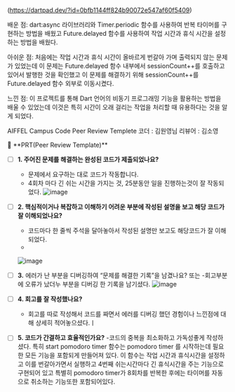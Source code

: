 (https://dartpad.dev/?id=0bfb1144ff824b90072e547af60f5409)

배운 점: dart:async 라이브러리와 Timer.periodic 함수를 사용하여 반복 타이머를 구현하는 방법을 배웠고 Future.delayed 함수를 사용하여 작업 시간과 휴식 시간을 설정하는 방법을 배웠다.

아쉬운 점: 처음에는 작업 시간과 휴식 시간이 올바르게 번갈아 가며 출력되지 않는 문제가 있었는데 이 문제는 Future.delayed 함수 내부에서 sessionCount++를 호출하고 있어서 발행한 것을 확인했고 이 문제를 해결하기 위해 sessionCount++를 Future.delayed 함수 외부로 이동시켰다. 

느낀 점: 이 프로젝트를 통해 Dart 언어의 비동기 프로그래밍 기능을 활용하는 방법을 배울 수 있었는데 이것은 특히 시간이 오래 걸리는 작업을 처리할 때 유용하다는 것을 알게 되었다. 


AIFFEL Campus Code Peer Review Templete
코더 : 김원영님
리뷰어 : 김소영

<aside>
🔑 **PRT(Peer Review Template)**

- [ ]  **1. 주어진 문제를 해결하는 완성된 코드가 제출되었나요?**
    - 문제에서 요구하는 대로 코드가 작동합니다.
    - 4회차 마다 긴 쉬는 시간을 가지는 것, 25분동안 일을 진행하는것이 잘 작동되었다.
        ![image](https://github.com/timothy2077/1st-Rep/assets/169649051/c8ac4f36-dce4-461e-9cab-e6b19fbddaba)


- [ ]  **2. 핵심적이거나 복잡하고 이해하기 어려운 부분에 작성된 설명을 보고 해당 코드가 잘 이해되었나요?**
    - 코드마다 한 줄씩 주석을 달아놓아서 작성된 설명만 보고도 해당코드가 잘 이해되었다.
    - 
    ![image](https://github.com/timothy2077/1st-Rep/assets/169649051/f27f8a2b-2603-487c-aaee-688fdb8dd701)

        
- [ ]  **3.** 에러가 난 부분을 디버깅하여 “문제를 해결한 기록”을 남겼나요? 또는
  -회고부분에 오류가 났더누 부분을 디버깅 한 기록을 남기셨다. 
 ![image](https://github.com/timothy2077/1st-Rep/assets/169649051/69b4d71b-b281-45d7-9ef0-980d1c1c8752)

- [ ]  **4. 회고를 잘 작성했나요?**
    - 회고를 따로 작성해서 코드를 짜면서 에러를 디버깅 했던 경험이나 느낀점에 대해 상세히 적어놓으셨다.ㅣ 

- [ ]  **5. 코드가 간결하고 효율적인가요?**
    -코드의 중복을 최소화하고 가독성좋게 작성하셨다.
특히 start pomodoro timer 함수는 pomodoro timer 를 시작하는데 필요한 모든 기능을 포함되게 만들어져 있다. 이 함수는 작업 시간과 휴식시간을 설정하고 이를 번갈아가면서 실행하고 4번째 쉬는시간마다 긴 휴식시간을 주는 기능으로 구현되어 있고 특별히 pomodoro timer가 8회차를 반복한 후에는 타이머를 자동으로 취소하는 기능또한 포함되어있다.
